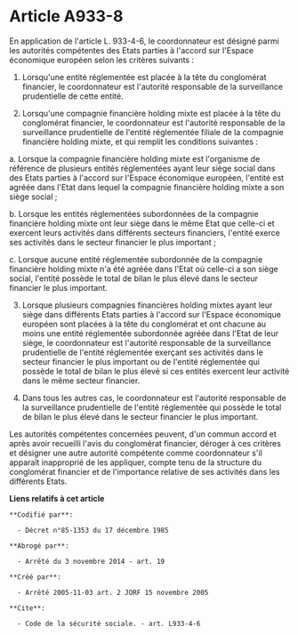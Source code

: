# Article A933-8

En application de l'article L. 933-4-6, le coordonnateur est désigné parmi les autorités compétentes des Etats parties à
l'accord sur l'Espace économique européen selon les critères suivants : 

1. Lorsqu'une entité réglementée est placée à la tête du conglomérat financier, le coordonnateur est l'autorité responsable
de la surveillance prudentielle de cette entité. 

2. Lorsqu'une compagnie financière holding mixte est placée à la tête du conglomérat financier, le coordonnateur est
l'autorité responsable de la surveillance prudentielle de l'entité réglementée filiale de la compagnie financière holding
mixte, et qui remplit les conditions suivantes : 

a. Lorsque la compagnie financière holding mixte est l'organisme de référence de plusieurs entités réglementées ayant leur
siège social dans des Etats parties à l'accord sur l'Espace économique européen, l'entité est agréée dans l'Etat dans lequel
la compagnie financière holding mixte a son siège social ; 

b. Lorsque les entités réglementées subordonnées de la compagnie financière holding mixte ont leur siège dans le même Etat
que celle-ci et exercent leurs activités dans différents secteurs financiers, l'entité exerce ses activités dans le secteur
financier le plus important ; 

c. Lorsque aucune entité réglementée subordonnée de la compagnie financière holding mixte n'a été agréée dans l'Etat où
celle-ci a son siège social, l'entité possède le total de bilan le plus élevé dans le secteur financier le plus important. 

3. Lorsque plusieurs compagnies financières holding mixtes ayant leur siège dans différents Etats parties à l'accord sur
l'Espace économique européen sont placées à la tête du conglomérat et ont chacune au moins une entité réglementée subordonnée
agréée dans l'Etat de leur siège, le coordonnateur est l'autorité responsable de la surveillance prudentielle de l'entité
réglementée exerçant ses activités dans le secteur financier le plus important ou de l'entité réglementée qui possède le
total de bilan le plus élevé si ces entités exercent leur activité dans le même secteur financier. 

4. Dans tous les autres cas, le coordonnateur est l'autorité responsable de la surveillance prudentielle de l'entité
réglementée qui possède le total de bilan le plus élevé dans le secteur financier le plus important. 

Les autorités compétentes concernées peuvent, d'un commun accord et après avoir recueilli l'avis du conglomérat financier,
déroger à ces critères et désigner une autre autorité compétente comme coordonnateur s'il apparaît inapproprié de les
appliquer, compte tenu de la structure du conglomérat financier et de l'importance relative de ses activités dans les
différents Etats.

**Liens relatifs à cet article**

	**Codifié par**:

	  - Décret n°85-1353 du 17 décembre 1985

	**Abrogé par**:

	  - Arrêté du 3 novembre 2014 - art. 19

	**Créé par**:

	  - Arrêté 2005-11-03 art. 2 JORF 15 novembre 2005

	**Cite**:

	  - Code de la sécurité sociale. - art. L933-4-6
